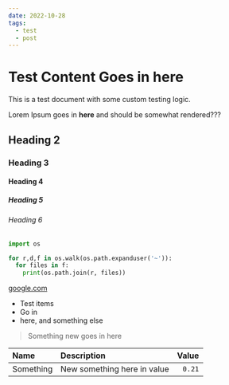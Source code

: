 ```yaml
---
date: 2022-10-28
tags:
  - test
  - post
---
```


# Test Content Goes in here

This is a test document with some custom testing logic.

Lorem Ipsum goes in **here** and should be somewhat rendered???

<!-- more -->

## Heading 2

### Heading 3

#### Heading 4

##### Heading 5

###### Heading 6

```python
import os

for r,d,f in os.walk(os.path.expanduser('~')):
  for files in f:
    print(os.path.join(r, files))
```

[google.com](https://www.google.com/)

- Test items
- Go in
- here, and something else

> Something new goes in here

| Name      | Description                 |  Value |
| :-------- | :-------------------------- | -----: |
| Something | New something here in value | `0.21` |
